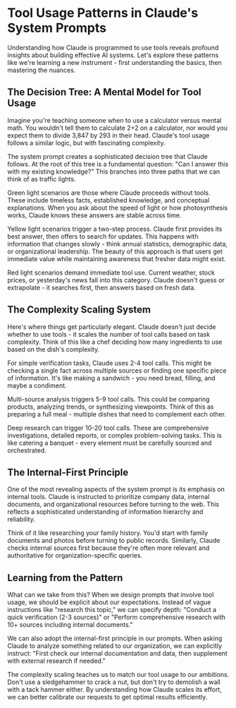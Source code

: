 # Tool Usage Patterns in Claude's System Prompts

Understanding how Claude is programmed to use tools reveals profound insights about building effective AI systems. Let's explore these patterns like we're learning a new instrument - first understanding the basics, then mastering the nuances.

## The Decision Tree: A Mental Model for Tool Usage

Imagine you're teaching someone when to use a calculator versus mental math. You wouldn't tell them to calculate 2+2 on a calculator, nor would you expect them to divide 3,847 by 293 in their head. Claude's tool usage follows a similar logic, but with fascinating complexity.

The system prompt creates a sophisticated decision tree that Claude follows. At the root of this tree is a fundamental question: "Can I answer this with my existing knowledge?" This branches into three paths that we can think of as traffic lights.

Green light scenarios are those where Claude proceeds without tools. These include timeless facts, established knowledge, and conceptual explanations. When you ask about the speed of light or how photosynthesis works, Claude knows these answers are stable across time.

Yellow light scenarios trigger a two-step process. Claude first provides its best answer, then offers to search for updates. This happens with information that changes slowly - think annual statistics, demographic data, or organizational leadership. The beauty of this approach is that users get immediate value while maintaining awareness that fresher data might exist.

Red light scenarios demand immediate tool use. Current weather, stock prices, or yesterday's news fall into this category. Claude doesn't guess or extrapolate - it searches first, then answers based on fresh data.

## The Complexity Scaling System

Here's where things get particularly elegant. Claude doesn't just decide whether to use tools - it scales the number of tool calls based on task complexity. Think of this like a chef deciding how many ingredients to use based on the dish's complexity.

For simple verification tasks, Claude uses 2-4 tool calls. This might be checking a single fact across multiple sources or finding one specific piece of information. It's like making a sandwich - you need bread, filling, and maybe a condiment.

Multi-source analysis triggers 5-9 tool calls. This could be comparing products, analyzing trends, or synthesizing viewpoints. Think of this as preparing a full meal - multiple dishes that need to complement each other.

Deep research can trigger 10-20 tool calls. These are comprehensive investigations, detailed reports, or complex problem-solving tasks. This is like catering a banquet - every element must be carefully sourced and orchestrated.

## The Internal-First Principle

One of the most revealing aspects of the system prompt is its emphasis on internal tools. Claude is instructed to prioritize company data, internal documents, and organizational resources before turning to the web. This reflects a sophisticated understanding of information hierarchy and reliability.

Think of it like researching your family history. You'd start with family documents and photos before turning to public records. Similarly, Claude checks internal sources first because they're often more relevant and authoritative for organization-specific queries.

## Learning from the Pattern

What can we take from this? When we design prompts that involve tool usage, we should be explicit about our expectations. Instead of vague instructions like "research this topic," we can specify depth: "Conduct a quick verification (2-3 sources)" or "Perform comprehensive research with 10+ sources including internal documents."

We can also adopt the internal-first principle in our prompts. When asking Claude to analyze something related to our organization, we can explicitly instruct: "First check our internal documentation and data, then supplement with external research if needed."

The complexity scaling teaches us to match our tool usage to our ambitions. Don't use a sledgehammer to crack a nut, but don't try to demolish a wall with a tack hammer either. By understanding how Claude scales its effort, we can better calibrate our requests to get optimal results efficiently.